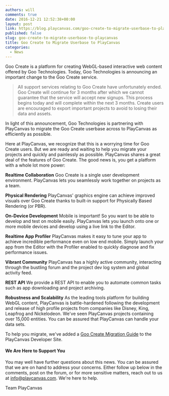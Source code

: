 ```yaml
---
authors: will
comments: true
date: 2016-12-21 12:52:38+00:00
layout: post
link: https://blog.playcanvas.com/goo-create-to-migrate-userbase-to-playcanvas/
published: false
slug: goo-create-to-migrate-userbase-to-playcanvas
title: Goo Create to Migrate Userbase to PlayCanvas
categories:
  - News
---
```


Goo Create is a platform for creating WebGL-based interactive web content offered by Goo Technologies. Today, Goo Technologies is announcing an important change to the Goo Create service.

> All support services relating to Goo Create have unfortunately ended. Goo Create will continue for 3 months after which we cannot guarantee that the service will accept new signups. This process begins today and will complete within the next 3 months. Create users are encouraged to export important projects to avoid to losing their data and assets.

In light of this announcement, Goo Technologies is partnering with PlayCanvas to migrate the Goo Create userbase across to PlayCanvas as efficiently as possible.

Here at PlayCanvas, we recognize that this is a worrying time for Goo Create users. But we are ready and waiting to help you migrate your projects and quickly and painlessly as possible. PlayCanvas shares a great deal of the features of Goo Create. The good news is, you get a platform with a whole lot more power:

**Realtime Collaboration**
Goo Create is a single user development environment. PlayCanvas lets you seamlessly work together on projects as a team.

**Physical Rendering**
PlayCanvas' graphics engine can achieve improved visuals over Goo Create thanks to built-in support for Physically Based Rendering (or PBR).

**On-Device Development**
Mobile is important! So you want to be able to develop and test on mobile easily. PlayCanvas lets you launch onto one or more mobile devices and develop using a live link to the Editor.

**Realtime App Profiler**
PlayCanvas makes it easy to tune your app to achieve incredible performance even on low end mobile. Simply launch your app from the Editor with the Profiler enabled to quickly diagnose and fix performance issues.

**Vibrant Community**
PlayCanvas has a highly active community, interacting through the bustling forum and the project dev log system and global activity feed.

**REST API**
We provide a REST API to enable you to automate common tasks such as app downloading and project archiving.

**Robustness and Scalability**
As the leading tools platform for building WebGL content, PlayCanvas is battle-hardened following the development and release of high profile projects from companies like Disney, King, Leapfrog and Nickelodeon. We've seen PlayCanvas projects containing over 15,000 entities. You can be assured that PlayCanvas can handle your data sets.

To help you migrate, we've added a [Goo Create Migration Guide](https://developer.playcanvas.com/user-manual/migration-guides/from-goo-create/) to the PlayCanvas Developer Site.

#### We Are Here to Support You

You may well have further questions about this news. You can be assured that we are on hand to address your concerns. Either follow up below in the comments, post on the forum, or for more sensitive matters, reach out to us at [info@playcanvas.com](mailto:info@playcanvas.com). We're here to help.

Team PlayCanvas
